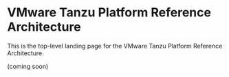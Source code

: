 # VMware Tanzu Platform Reference Architecture  

This is the top-level landing page for the VMware Tanzu Platform Reference Architecture. 

(coming soon)

&nbsp; 
